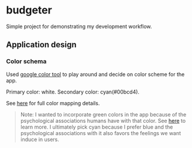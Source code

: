 # budgeter

Simple project for demonstrating my development workflow.

## Application design

### Color schema

Used [google color tool](https://material.io/resources/color) to play around and decide on color
scheme for the app.

Primary color: white. Secondary color: cyan(#00bcd4).

See [here](https://material.io/resources/color/#!/?view.left=0&view.right=0&primary.color=ECEFF1&secondary.color=00BCD4)
for full color mapping details.

> Note: I wanted to incorporate green colors in the app because of the psychological associations humans have with that color. See [here](https://www.apptunix.com/blog/mobile-app-color-themes/) to learn more. I ultimately pick cyan because I prefer blue and the psychological associations with it also favors the feelings we want induce in users.